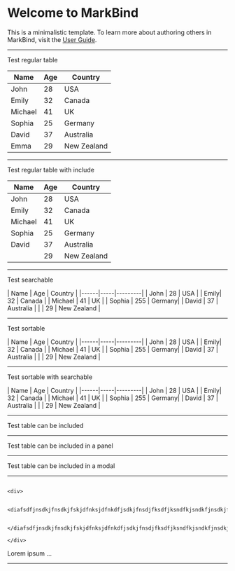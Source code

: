 # Welcome to MarkBind

This is a minimalistic template. To learn more about authoring others in MarkBind, visit the [User Guide](https://markbind.org/userGuide/authoringothers.html).

---
Test regular table

| Name    | Age | Country |
|---------|-----|---------|
| John    | 28  | USA     |
| Emily   | 32  | Canada  |
| Michael | 41 | UK    |
| Sophia  | 25 | Germany|
| David   | 37  | Australia |
| Emma    | 29   | New Zealand |
---
Test regular table with include

| Name                                                              | Age | Country |
|-------------------------------------------------------------------|-----|---------|
| John                                                              | 28  | USA     |
| Emily                                                             | 32  | Canada  |
| Michael                                                           | 41 | UK    |
| Sophia                                                            | 25 | Germany|
| David                                                             | 37  | Australia |
| <span><include src="others/inclusion_inside_table.md" /></span> | 29   | New Zealand |

---
Test searchable

<d-table sortable>
| Name | Age | Country |
|------|-----|---------|
| John | 28  | USA     |
| Emily| 32  | Canada  |
| Michael | 41 | UK    |
| Sophia | 255 | Germany|
| David | 37  | Australia |
| <span><include src="others/inclusion_inside_table.md" /></span> | 29   | New Zealand |
</d-table>


---
Test sortable

<d-table sortable>
| Name | Age | Country |
|------|-----|---------|
| John | 28  | USA     |
| Emily| 32  | Canada  |
| Michael | 41 | UK    |
| Sophia | 255 | Germany|
| David | 37  | Australia |
| <span><include src="others/inclusion_inside_table.md" /></span> | 29   | New Zealand |
</d-table>

---
Test sortable with searchable

<d-table sortable searchable>
| Name | Age | Country |
|------|-----|---------|
| John | 28  | USA     |
| Emily| 32  | Canada  |
| Michael | 41 | UK    |
| Sophia | 255 | Germany|
| David | 37  | Australia |
| <span><include src="others/inclusion_inside_table.md" /></span> | 29   | New Zealand |
</d-table>

---
Test table can be included

<span><include src="others/table_to_be_included.md" /></span>

---
Test table can be included in a panel

<panel type="minimal" header="This is your header for a Panel, click me to expand!">

<span><include src="others/table_to_be_included.md" /></span>

</panel>

---
Test table can be included in a modal

<modal header="**Modal header** :rocket:" id="modal:loremipsum">

<span><include src="others/table_to_be_included.md" /></span>

</modal>

---

```{highlight-lines="2"}

<div>

    <diafsdfjnsdkjfnsdkjfskjdfnksjdfnkdfjsdkjfnsdjfksdfjksndfkjsndkfjnsdkjfnksjdnfkjsndfkjsndfknsdjkfnksjdfnkjsdnfjksdfknsdfkjsndf>

    </diafsdfjnsdkjfnsdkjfskjdfnksjdfnkdfjsdkjfnsdjfksdfjksndfkjsndkfjnsdkjfnksjdnfkjsndfkjsndfknsdjkfnksjdfnkjsdnfjksdfknsdfkjsndf>

</div>

```


<panel type="minimal" header="This is your header for a Panel, click me to expand!">

Lorem ipsum ...

</panel>


---
